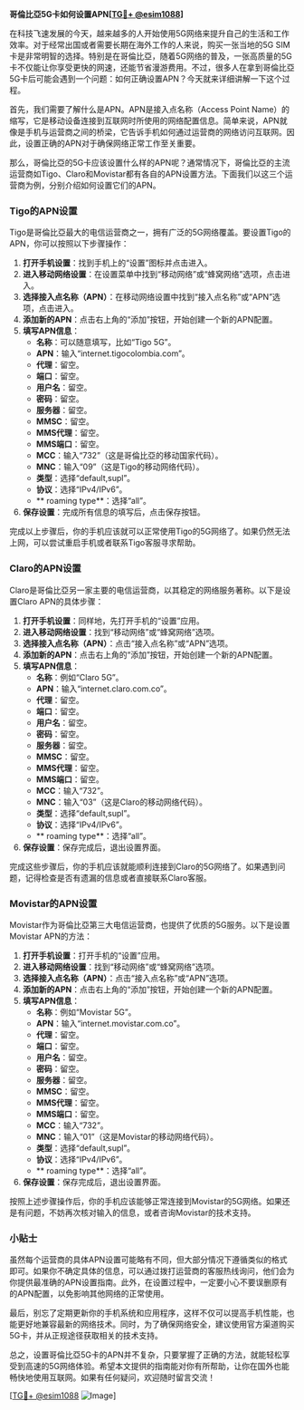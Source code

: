 **哥倫比亞5G卡如何设置APN[[TG💪+ @esim1088](https://t.me/s/esim1088)]**

在科技飞速发展的今天，越来越多的人开始使用5G网络来提升自己的生活和工作效率。对于经常出国或者需要长期在海外工作的人来说，购买一张当地的5G SIM卡是非常明智的选择。特别是在哥倫比亞，随着5G网络的普及，一张高质量的5G卡不仅能让你享受更快的网速，还能节省漫游费用。不过，很多人在拿到哥倫比亞5G卡后可能会遇到一个问题：如何正确设置APN？今天就来详细讲解一下这个过程。

首先，我们需要了解什么是APN。APN是接入点名称（Access Point Name）的缩写，它是移动设备连接到互联网时所使用的网络配置信息。简单来说，APN就像是手机与运营商之间的桥梁，它告诉手机如何通过运营商的网络访问互联网。因此，设置正确的APN对于确保网络正常工作至关重要。

那么，哥倫比亞的5G卡应该设置什么样的APN呢？通常情况下，哥倫比亞的主流运营商如Tigo、Claro和Movistar都有各自的APN设置方法。下面我们以这三个运营商为例，分别介绍如何设置它们的APN。

### Tigo的APN设置

Tigo是哥倫比亞最大的电信运营商之一，拥有广泛的5G网络覆盖。要设置Tigo的APN，你可以按照以下步骤操作：

1. **打开手机设置**：找到手机上的“设置”图标并点击进入。
2. **进入移动网络设置**：在设置菜单中找到“移动网络”或“蜂窝网络”选项，点击进入。
3. **选择接入点名称（APN）**：在移动网络设置中找到“接入点名称”或“APN”选项，点击进入。
4. **添加新的APN**：点击右上角的“添加”按钮，开始创建一个新的APN配置。
5. **填写APN信息**：
   - **名称**：可以随意填写，比如“Tigo 5G”。
   - **APN**：输入“internet.tigocolombia.com”。
   - **代理**：留空。
   - **端口**：留空。
   - **用户名**：留空。
   - **密码**：留空。
   - **服务器**：留空。
   - **MMSC**：留空。
   - **MMS代理**：留空。
   - **MMS端口**：留空。
   - **MCC**：输入“732”（这是哥倫比亞的移动国家代码）。
   - **MNC**：输入“09”（这是Tigo的移动网络代码）。
   - **类型**：选择“default,supl”。
   - **协议**：选择“IPv4/IPv6”。
   - ** roaming type**：选择“all”。
6. **保存设置**：完成所有信息的填写后，点击保存按钮。

完成以上步骤后，你的手机应该就可以正常使用Tigo的5G网络了。如果仍然无法上网，可以尝试重启手机或者联系Tigo客服寻求帮助。

### Claro的APN设置

Claro是哥倫比亞另一家主要的电信运营商，以其稳定的网络服务著称。以下是设置Claro APN的具体步骤：

1. **打开手机设置**：同样地，先打开手机的“设置”应用。
2. **进入移动网络设置**：找到“移动网络”或“蜂窝网络”选项。
3. **选择接入点名称（APN）**：点击“接入点名称”或“APN”选项。
4. **添加新的APN**：点击右上角的“添加”按钮，开始创建一个新的APN配置。
5. **填写APN信息**：
   - **名称**：例如“Claro 5G”。
   - **APN**：输入“internet.claro.com.co”。
   - **代理**：留空。
   - **端口**：留空。
   - **用户名**：留空。
   - **密码**：留空。
   - **服务器**：留空。
   - **MMSC**：留空。
   - **MMS代理**：留空。
   - **MMS端口**：留空。
   - **MCC**：输入“732”。
   - **MNC**：输入“03”（这是Claro的移动网络代码）。
   - **类型**：选择“default,supl”。
   - **协议**：选择“IPv4/IPv6”。
   - ** roaming type**：选择“all”。
6. **保存设置**：保存完成后，退出设置界面。

完成这些步骤后，你的手机应该就能顺利连接到Claro的5G网络了。如果遇到问题，记得检查是否有遗漏的信息或者直接联系Claro客服。

### Movistar的APN设置

Movistar作为哥倫比亞第三大电信运营商，也提供了优质的5G服务。以下是设置Movistar APN的方法：

1. **打开手机设置**：打开手机的“设置”应用。
2. **进入移动网络设置**：找到“移动网络”或“蜂窝网络”选项。
3. **选择接入点名称（APN）**：点击“接入点名称”或“APN”选项。
4. **添加新的APN**：点击右上角的“添加”按钮，开始创建一个新的APN配置。
5. **填写APN信息**：
   - **名称**：例如“Movistar 5G”。
   - **APN**：输入“internet.movistar.com.co”。
   - **代理**：留空。
   - **端口**：留空。
   - **用户名**：留空。
   - **密码**：留空。
   - **服务器**：留空。
   - **MMSC**：留空。
   - **MMS代理**：留空。
   - **MMS端口**：留空。
   - **MCC**：输入“732”。
   - **MNC**：输入“01”（这是Movistar的移动网络代码）。
   - **类型**：选择“default,supl”。
   - **协议**：选择“IPv4/IPv6”。
   - ** roaming type**：选择“all”。
6. **保存设置**：保存完成后，退出设置界面。

按照上述步骤操作后，你的手机应该能够正常连接到Movistar的5G网络。如果还是有问题，不妨再次核对输入的信息，或者咨询Movistar的技术支持。

### 小贴士

虽然每个运营商的具体APN设置可能略有不同，但大部分情况下遵循类似的格式即可。如果你不确定具体的信息，可以通过拨打运营商的客服热线询问，他们会为你提供最准确的APN设置指南。此外，在设置过程中，一定要小心不要误删原有的APN配置，以免影响其他网络的正常使用。

最后，别忘了定期更新你的手机系统和应用程序，这样不仅可以提高手机性能，也能更好地兼容最新的网络技术。同时，为了确保网络安全，建议使用官方渠道购买5G卡，并从正规途径获取相关的技术支持。

总之，设置哥倫比亞5G卡的APN并不复杂，只要掌握了正确的方法，就能轻松享受到高速的5G网络体验。希望本文提供的指南能对你有所帮助，让你在国外也能畅快地使用互联网。如果有任何疑问，欢迎随时留言交流！

[[TG💪+ @esim1088](https://t.me/s/esim1088) ![Image](https://i.postimg.cc/4NQfJmqS/Snipaste-2025-05-13-00-14-12.png)]